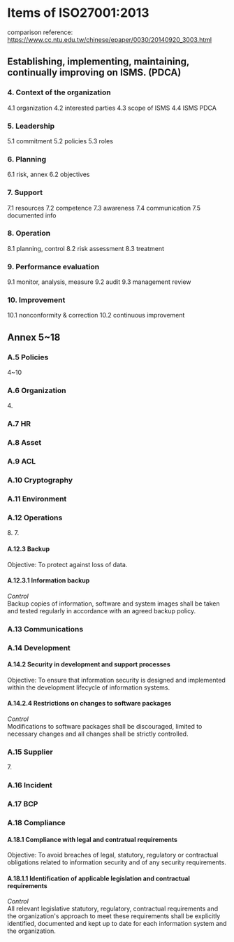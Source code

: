 # Items of ISO27001:2013 
comparison reference: https://www.cc.ntu.edu.tw/chinese/epaper/0030/20140920_3003.html

## Establishing, implementing, maintaining, continually improving on ISMS. (PDCA)
### 4. Context of the organization
4.1 organization 4.2 interested parties 4.3 scope of ISMS 4.4 ISMS PDCA
### 5. Leadership
5.1 commitment 5.2 policies 5.3 roles
### 6. Planning
6.1 risk, annex 6.2 objectives
### 7. Support
7.1 resources 7.2 competence 7.3 awareness 7.4 communication 7.5 documented info
### 8. Operation
8.1 planning, control 8.2 risk assessment 8.3 treatment
### 9. Performance evaluation
9.1 monitor, analysis, measure 9.2 audit 9.3 management review
### 10. Improvement
10.1 nonconformity & correction 10.2 continuous improvement

## Annex 5~18
### A.5 Policies
4~10
### A.6 Organization
4\.
### A.7 HR
### A.8 Asset
### A.9 ACL
### A.10 Cryptography
### A.11 Environment
### A.12 Operations
8\. 7\.
#### A.12.3 Backup
Objective: To protect against loss of data.
#### A.12.3.1 Information backup
<i>Control</i><br>
Backup copies of information, software and system images shall be taken and tested regularly in accordance with an agreed backup policy.

### A.13 Communications
### A.14 Development
#### A.14.2 Security in development and support processes
Objective: To ensure that information security is designed and implemented within the development lifecycle of information systems.
#### A.14.2.4 Restrictions on changes to software packages
<i>Control</i><br>
Modifications to software packages shall be discouraged, limited to necessary changes and all changes shall be strictly controlled.

### A.15 Supplier
7\.
### A.16 Incident
### A.17 BCP
### A.18 Compliance
#### A.18.1 Compliance with legal and contratual requirements
Objective: To avoid breaches of legal, statutory, regulatory or contractual obligations related to information security and of any security requirements.
#### A.18.1.1 Identification of applicable legislation and contractual requirements
<i>Control</i><br>
All relevant legislative statutory, regulatory, contractual requirements and the organization's approach to meet these requirements shall be explicitly identified, documented and kept up to date for each information system and the organization.
